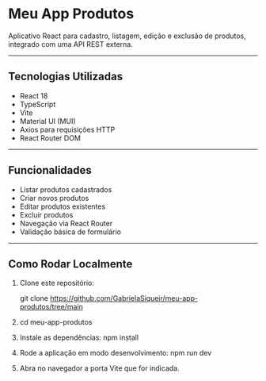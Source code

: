 # Meu App Produtos

Aplicativo React para cadastro, listagem, edição e exclusão de produtos, integrado com uma API REST externa.

---

## Tecnologias Utilizadas

- React 18
- TypeScript
- Vite
- Material UI (MUI)
- Axios para requisições HTTP
- React Router DOM

---

## Funcionalidades

- Listar produtos cadastrados
- Criar novos produtos
- Editar produtos existentes
- Excluir produtos
- Navegação via React Router
- Validação básica de formulário

---

## Como Rodar Localmente

1. Clone este repositório:  

   git clone https://github.com/GabrielaSiqueir/meu-app-produtos/tree/main
2. cd meu-app-produtos
3. Instale as dependências:
npm install
4. Rode a aplicação em modo desenvolvimento:
npm run dev
5. Abra no navegador a porta Vite que for indicada.
